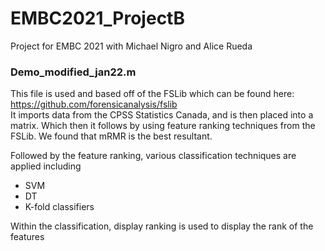 # EMBC2021_ProjectB

Project for EMBC 2021 with Michael Nigro and Alice Rueda

### Demo_modified_jan22.m
This file is used and based off of the FSLib which can be found here: https://github.com/forensicanalysis/fslib
<br>
It imports data from the CPSS Statistics Canada, and is then placed into a matrix. Which then it follows by using feature ranking techniques from the FSLib. We found that mRMR is the best resultant.

Followed by the feature ranking, various classification techniques are applied including
- SVM 
- DT
- K-fold classifiers

Within the classification, display ranking is used to display the rank of the features
